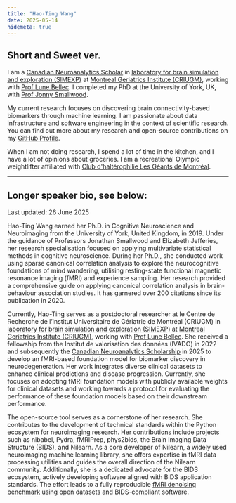 ```yaml
---
title: "Hao-Ting Wang"
date: 2025-05-14
hidemeta: true
---
```


Short and Sweet ver.
---

I am a [Canadian Neuroanalytics Scholar](https://www.albertaneuro.ca/first-cohort-of-canadian-neuroanalytics-scholars-announced/) in
[laboratory for brain simulation and exploration (SIMEXP)](https://github.com/SIMEXP) 
at [Montreal Geriatrics Institute (CRIUGM)](https://criugm.qc.ca/), 
working with [Prof Lune Bellec](https://github.com/pbellec/).
I completed my PhD at the University of York, UK, 
with [Prof Jonny Smallwood](https://www.thinclab.ca/).

My current research focuses on discovering brain connectivity-based biomarkers through machine learning.
I am passionate about data infrastructure and software engineering in the context of scientific research.
You can find out more about my research and open-source contributions on my [GitHub Profile](https://github.com/htwangtw).

When I am not doing research, I spend a lot of time in the kitchen, and I have a lot of opinions about groceries.
I am a recreational Olympic weightlifter affiliated with [Club d'haltérophilie Les Géants de Montréal](https://geantsdemontreal.com/).

---

Longer speaker bio, see below:
---

Last updated: 26 June 2025

Hao-Ting Wang earned her Ph.D. in Cognitive Neuroscience and Neuroimaging from the University of York, United Kingdom, in 2019. 
Under the guidance of Professors Jonathan Smallwood and Elizabeth Jefferies, 
her research specialisation focused on applying multivariate statistical methods in cognitive neuroscience.
During her Ph.D., she conducted work using sparse canonical correlation analysis to explore the neurocognitive foundations of mind wandering, 
utilising resting-state functional magnetic resonance imaging (fMRI) and experience sampling. 
Her research provided a comprehensive guide on applying canonical correlation analysis in brain-behaviour association studies. 
It has garnered over 200 citations since its publication in 2020.

<!-- Following her doctoral studies, Hao-Ting secured a Sackler Research Fellowship at the Sackler Centre for Consciousness Science (now the Sussex Centre for Consciousness Science). 
In this role, she investigated the correlation between brain activity and physiological signals. -->

Currently, Hao-Ting serves as a postdoctoral researcher at le Centre de Recherche de l’Institut Universitaire de Gériatrie de Montréal (CRIUGM) in
[laboratory for brain simulation and exploration (SIMEXP)](https://github.com/SIMEXP) 
at [Montreal Geriatrics Institute (CRIUGM)](https://criugm.qc.ca/), 
working with [Prof Lune Bellec](https://github.com/lunebellec/).
She received a fellowship from the Institut de valorisation des données (IVADO) in 2022 
and subsequently the [Canadian Neuroanalytics Scholarship](https://www.albertaneuro.ca/first-cohort-of-canadian-neuroanalytics-scholars-announced/) in 2025
to develop an fMRI-based foundation model for biomarker discovery in neurodegeneration. 
Her work integrates diverse clinical datasets to enhance clinical predictions and disease progression. 
Currently, she focuses on adopting fMRI foundation models with publicly available weights for clinical datasets and working towards a protocol for evaluating the performance of these foundation models based on their downstream performance.

The open-source tool serves as a cornerstone of her research. She contributes to the development of technical standards within the Python ecosystem for neuroimaging research. 
Her contributions include projects such as nibabel, Pydra, fMRIPrep, phys2bids, the Brain Imaging Data Structure (BIDS), and Nilearn. 
As a core developer of Nilearn, a widely used neuroimaging machine learning library, 
she offers expertise in fMRI data processing utilities and guides the overall direction of the Nilearn community. 
Additionally, she is a dedicated advocate for the BIDS ecosystem, actively developing software aligned with BIDS application standards.
The effort leads to a fully reproducible [fMRI denoising benchmark](https://doi.org/10.55458/neurolibre.00012) using open datasets and BIDS-compliant software. 
